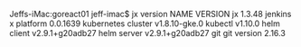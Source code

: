 Jeffs-iMac:goreact01 jeff-imac$ jx version
NAME               VERSION
jx                 1.3.48
jenkins x platform 0.0.1639
kubernetes cluster v1.8.10-gke.0
kubectl            v1.10.0
helm client        v2.9.1+g20adb27
helm server        v2.9.1+g20adb27
git                git version 2.16.3

